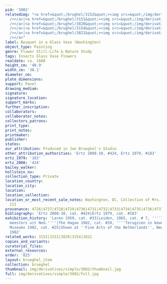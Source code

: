```yaml
---
pid: '3802'
relatedimg: "<a href=&quot;/brughel/3152&quot;><img src=&quot;/img/derivatives/simple/3152/thumbnail.jpg&quot;
  /></a>|<a href=&quot;/brughel/3151&quot;><img src=&quot;/img/derivatives/simple/3151/thumbnail.jpg&quot;
  /></a>|<a href=&quot;/brughel/3820&quot;><img src=&quot;/img/derivatives/simple/3820/thumbnail.jpg&quot;
  /></a>|<a href=&quot;/brughel/3154&quot;><img src=&quot;/img/derivatives/simple/3154/thumbnail.jpg&quot;
  /></a>|<a href=&quot;/brughel/3821&quot;><img src=&quot;/img/derivatives/simple/3821/thumbnail.jpg&quot;
  /></a>"
label: Bouquet in a Glass Vase (Washington)
object_type: Painting
genre: Flower Still-Life & Nature Study
tags: Insects Glass Vase Flowers
realdate: ca. 1608
height_cm: '48.9'
width_cm: '38.1'
diameter_cm: 
plate_dimensions: 
support: Panel
drawing_medium: 
signature: 
signature_location: 
support_marks: 
further_inscription: 
collaborators: 
collaborator_notes: 
collectors_patrons: 
print_type: 
print_notes: 
printmaker: 
publisher: 
states: 
our_attribution: Produced in Jan Brueghel's Studio
other_attribution_authorities: 'Ertz 2008-10, #424, Ertz 1979, #183'
ertz_1979: '183'
ertz_2008: '424'
bailey_walker: 
hollstein_no: 
collection_type: Private
location_country: 
location_city: 
location: 
location_collection: 
location_or_most_recent_sale_notes: Washington, DC, Collection of Mrs. H. John Heinz
  III
provenance: 4726|4727|4728|4729|4730|4731|4732|4733|4734|4735|4736|4737
bibliography: 'Ertz 2008-10, cat. #424|Ertz 1979, cat. #183'
exhibition_history: 'Laren 1959, cat. #33|Leiden, 1965, cat. # 7, ''''17de eeuwse
  meesters uit Ned.''''|The Hague 1982, cat. #20, ''''Terugzien in bewondering''''|Amsterdam/Noordbrabants
  Museums 1982, cat. #25|Shown at ''Fine Arts of the Netherlands'', New York, Nov.
  1982'
related_works: 3152|3151|3820|3154|3821
copies_and_variants: 
curatorial_files: 
external_resources: 
order: '825'
layout: brueghel_item
collection: brueghel
thumbnail: img/derivatives/simple/3802/thumbnail.jpg
full: img/derivatives/simple/3802/full.jpg
---
```

